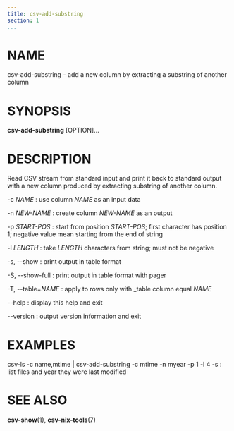 ```yaml
---
title: csv-add-substring
section: 1
...
```


# NAME #

csv-add-substring - add a new column by extracting a substring of another column

# SYNOPSIS #

**csv-add-substring** [OPTION]...

# DESCRIPTION #

Read CSV stream from standard input and print it back to standard output with
a new column produced by extracting substring of another column.

-c *NAME*
:   use column *NAME* as an input data

-n *NEW-NAME*
:   create column *NEW-NAME* as an output

-p *START-POS*
:   start from position *START-POS*; first character has position 1; negative
value mean starting from the end of string

-l *LENGTH*
:   take *LENGTH* characters from string; must not be negative

-s, --show
:   print output in table format

-S, --show-full
:   print output in table format with pager

-T, --table=*NAME*
:   apply to rows only with _table column equal *NAME*

--help
:   display this help and exit

--version
:   output version information and exit

# EXAMPLES #

csv-ls -c name,mtime | csv-add-substring -c mtime -n myear -p 1 -l 4 -s
:   list files and year they were last modified

# SEE ALSO #

**csv-show**(1), **csv-nix-tools**(7)
